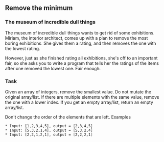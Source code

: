 ## Remove the minimum

### The museum of incredible dull things

The museum of incredible dull things wants to get rid of some exhibitions. Miriam, the interior architect, comes up with a plan to remove the most boring exhibitions. She gives them a rating, and then removes the one with the lowest rating.

However, just as she finished rating all exhibitions, she's off to an important fair, so she asks you to write a program that tells her the ratings of the items after one removed the lowest one. Fair enough.
### Task

Given an array of integers, remove the smallest value. Do not mutate the original array/list. If there are multiple elements with the same value, remove the one with a lower index. If you get an empty array/list, return an empty array/list.

Don't change the order of the elements that are left.
Examples

    * Input: [1,2,3,4,5], output = [2,3,4,5]
    * Input: [5,3,2,1,4], output = [5,3,2,4]
    * Input: [2,2,1,2,1], output = [2,2,2,1]

